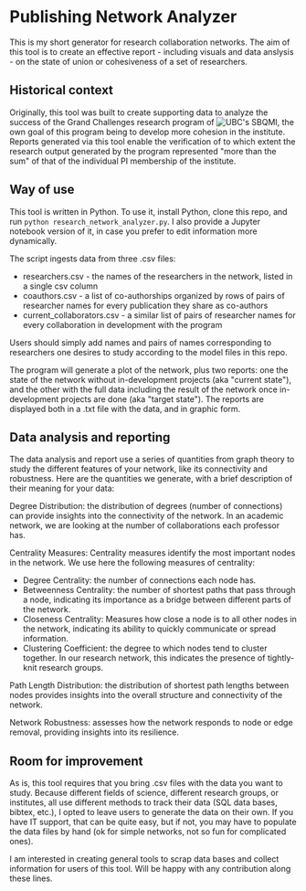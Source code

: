 # Publishing Network Analyzer

This is my short generator for research collaboration networks. The aim of this tool is to create an effective report - including visuals and data anslysis - on the state of union or cohesiveness of a set of researchers. 

## Historical context

Originally, this tool was built to create supporting data to analyze the success of the Grand Challenges research program of ![UBC's SBQMI](https://qmi.ubc.ca/), the own goal of this program being to develop more cohesion in the institute. Reports generated via this tool enable the verification of to which extent the research output generated by the program represented "more than the sum" of that of the individual PI membership of the institute.

## Way of use

This tool is written in Python. To use it, install Python, clone this repo, and run `python research_network_analyzer.py`. I also provide a Jupyter notebook version of it, in case you prefer to edit information more dynamically.

The script ingests data from three .csv files:

* researchers.csv - the names of the researchers in the network, listed in a single csv column
* coauthors.csv - a list of co-authorships organized by rows of pairs of researcher names for every publication they share as co-authors
* current_collaborators.csv - a similar list of pairs of researcher names for every collaboration in development with the program

Users should simply add names and pairs of names corresponding to researchers one desires to study according to the model files in this repo. 

The program will generate a plot of the network, plus two reports: one the state of the network without in-development projects (aka "current state"), and the other with the full data including the result of the network once in-development projects are done (aka "target state"). The reports are displayed both in a .txt file with the data, and in graphic form.

## Data analysis and reporting

The data analysis and report use a series of quantities from graph theory to study the different features of your network, like its connectivity and robustness. Here are the quantities we generate, with a brief description of their meaning for your data:

Degree Distribution: the distribution of degrees (number of connections) can provide insights into the connectivity of the network. In an academic network, we are looking at the number of collaborations each professor has.

Centrality Measures: Centrality measures identify the most important nodes in the network. We use here the following measures of centrality:

* Degree Centrality: the number of connections each node has.
* Betweenness Centrality: the number of shortest paths that pass through a node, indicating its importance as a bridge between different parts of the network.
* Closeness Centrality: Measures how close a node is to all other nodes in the network, indicating its ability to quickly communicate or spread information.
* Clustering Coefficient: the degree to which nodes tend to cluster together. In our research network, this indicates the presence of tightly-knit research groups.

Path Length Distribution: the distribution of shortest path lengths between nodes provides insights into the overall structure and connectivity of the network.

Network Robustness: assesses how the network responds to node or edge removal, providing insights into its resilience.

## Room for improvement

As is, this tool requires that you bring .csv files with the data you want to study. Because different fields of science, different research groups, or institutes, all use different methods to track their data (SQL data bases, bibtex, etc.), I opted to leave users to generate the data on their own. If you have IT support, that can be quite easy, but if not, you may have to populate the data files by hand (ok for simple networks, not so fun for complicated ones). 

I am interested in creating general tools to scrap data bases and collect information for users of this tool. Will be happy with any contribution along these lines.
